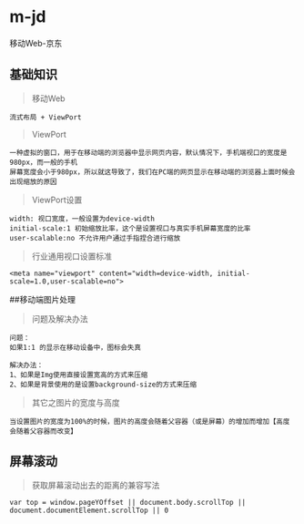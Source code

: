 # m-jd
移动Web-京东



## 基础知识

> 移动Web

```
流式布局 + ViewPort
```

> ViewPort

```
一种虚拟的窗口，用于在移动端的浏览器中显示网页内容，默认情况下，手机端视口的宽度是980px，而一般的手机
屏幕宽度会小于980px，所以就这导致了，我们在PC端的网页显示在移动端的浏览器上面时候会出现缩放的原因
```

> ViewPort设置

```
width: 视口宽度，一般设置为device-width
initial-scale:1 初始缩放比率，这个是设置视口与真实手机屏幕宽度的比率
user-scalable:no 不允许用户通过手指捏合进行缩放
```

> 行业通用视口设置标准

```
<meta name="viewport" content="width=device-width, initial-scale=1.0,user-scalable=no">
```

##移动端图片处理

> 问题及解决办法

```
问题：
如果1:1 的显示在移动设备中，图标会失真

解决办法：
1、如果是Img使用直接设置宽高的方式来压缩
2、如果是背景使用的是设置background-size的方式来压缩
```

> 其它之图片的宽度与高度

```
当设置图片的宽度为100%的时候，图片的高度会随着父容器（或是屏幕）的增加而增加【高度会随着父容器而改变】
```

## 屏幕滚动

> 获取屏幕滚动出去的距离的兼容写法

```
var top = window.pageYOffset || document.body.scrollTop || document.documentElement.scrollTop || 0
```

